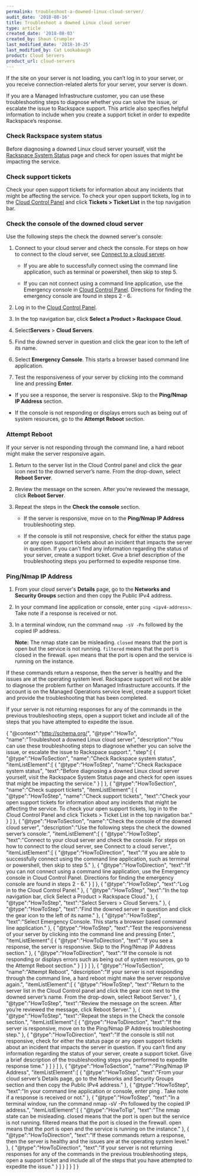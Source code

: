 ```yaml
---
permalink: troubleshoot-a-downed-linux-cloud-server/
audit_date: '2018-08-16'
title: Troubleshoot a downed Linux cloud server
type: article
created_date: '2018-08-03'
created_by: Shaun Crumpler
last_modified_date: '2018-10-25'
last_modified_by: Cat Lookabaugh
product: Cloud Servers
product_url: cloud-servers
---
```


If the site on your server is not loading, you can’t log in to your server, or
you receive connection-related alerts for your server, your server is down.

If you are a Managed Infrastructure customer, you can use these troubleshooting
steps to diagnose whether you can solve the issue, or escalate the issue to
Rackspace support. This article also specifies helpful information to include
when you create a support ticket in order to expedite Rackspace’s response.


### Check Rackspace system status

Before diagnosing a downed Linux cloud server yourself, visit the
[Rackspace System Status](https://rackspace.service-now.com/system_status/) page
and check for open issues that might
be impacting the service.

### Check support tickets

Check your open support tickets for information about any incidents that might
be affecting the service. To check your open support tickets, log in to the
[Cloud Control Panel](https://login.rackspace.com/) and click
**Tickets > Ticket List** in the top navigation bar.

### Check the console of the downed cloud server

Use the following steps the check the downed server's console:

1. Connect to your cloud server and check the console. For steps on how to connect
   to the cloud server, see [Connect to a cloud server](/how-to/connect-to-a-cloud-server).

   - If you are able to successfully connect using the command line application,
     such as terminal or powershell, then skip to step 5.

   - If you can not connect using a command line application, use the Emergency
     console in [Cloud Control Panel](https://login.rackspace.com/). Directions
     for finding the emergency console are found in steps 2 - 6.

2. Log in to the [Cloud Control Panel](https://login.rackspace.com).

3. In the top navigation bar, click **Select a Product > Rackspace Cloud**.

4. Select**Servers** > **Cloud Servers**.

5. Find the downed server in question and click the gear icon to the left of its name.

6. Select **Emergency Console**. This starts a browser based command line application.

7. Test the responsiveness of your server by clicking into the command line and pressing **Enter**.

  - If you see a response, the server is responsive. Skip to the **Ping/Nmap IP Address** section.

  - If the console is not responding or displays errors such as being out of system
    resources, go to the **Attempt Reboot** section.


### Attempt Reboot

If your server is not responding through the command line, a hard reboot might
make the server responsive again.

1. Return to the server list in the Cloud Control panel and click the gear icon
   next to the downed server’s name. From the drop-down, select **Reboot Server**.
2. Review the message on the screen. After you're reviewed the message, click **Reboot Server**.
3. Repeat the steps in the **Check the console** section.

   - If the server is responsive, move on to the **Ping/Nmap IP Address** troubleshooting step.

   - If the console is still not responsive, check for either the status page
     or any open support tickets about an incident that impacts the server in
     question. If you can't find any information regarding the status of your
     server, create a support ticket. Give a brief description of the
     troubleshooting steps you performed to expedite response time.

### Ping/Nmap IP Address

1. From your cloud server's **Details** page, go to the **Networks and Security Groups**
   section and then copy the Public IPv4 address.

2. In your command line application or console, enter `ping <ipv4-address>`.
   Take note if a response is received or not.

3. In a terminal window, run the command `nmap -sV -Pn` followed by the copied
   IP address.

   **Note:** The nmap state can be misleading. `closed` means that the port is
   open but the service is not running. `filtered` means that the port is closed
   in the firewall. `open` means that the port is open and the service is running
   on the instance.

If these commands return a response, then the server is healthy and the issues
are at the operating system level. Rackspace support will not be able to diagnose
the problem further on Managed Infrastructure accounts. If the account is on the
Managed Operations service level, create a support ticket and provide the
troubleshooting that has been completed.

If your server is not returning responses for any of the commands in the previous
troubleshooting steps, open a support ticket and include all of the steps that you
have attempted to expedite the issue.


{
 "@context":"http://schema.org/",
 "@type":"HowTo",
 "name":"Troubleshoot a downed Linux cloud server",
 "description":"You can use these troubleshooting steps to diagnose whether you can solve the issue, or escalate the issue to Rackspace support.",
 "step":[
   {
     "@type":"HowToSection",
     "name":"Check Rackspace system status",
     "itemListElement":[
     {
       "@type":"HowToStep",
       "name":"Check Rackspace system status",
       "text":"Before diagnosing a downed Linux cloud server yourself, visit the Rackspace System Status page and check for open issues that might be impacting the service."
     }
    ]
   },
   {
     "@type":"HowToSection",
     "name":"Check support tickets",
     "itemListElement":[
     {
       "@type":"HowToStep",
       "name":"Check support tickets",
       "text":"Check your open support tickets for information about any incidents that might be affecting the service. To check your open support tickets, log in to the Cloud Control Panel and click Tickets > Ticket List in the top navigation bar."
     }
    ]
   },
   {
     "@type":"HowToSection",
     "name":"Check the console of the downed cloud server",
     "description":"Use the following steps the check the downed server’s console:",
     "itemListElement":[
     {
       "@type":"HowToStep",
       "text":"Connect to your cloud server and check the console. For steps on how to connect to the cloud server, see Connect to a cloud server.",
       "itemListElement":[
       {
         "@type":"HowToDirection",
         "text":"If you are able to successfully connect using the command line application, such as terminal or powershell, then skip to step 5."
       },
     {
       "@type":"HowToDirection",
       "text":"If you can not connect using a command line application, use the Emergency console in Cloud Control Panel. Directions for finding the emergency console are found in steps 2 - 6."
     }
    ]
   },
   {
     "@type":"HowToStep",
     "text":"Log in to the Cloud Control Panel."
   },
   {
     "@type":"HowToStep",
     "text":"In the top navigation bar, click Select a Product > Rackspace Cloud."
   },
   {
     "@type":"HowToStep",
     "text":"Select Servers > Cloud Servers."
   },
   {
     "@type":"HowToStep",
     "text":"Find the downed server in question and click the gear icon to the left of its name."
   },
   {
     "@type":"HowToStep",
     "text":"Select Emergency Console. This starts a browser based command line application."
   },
   {
     "@type":"HowToStep",
     "text":"Test the responsiveness of your server by clicking into the command line and pressing Enter.",
     "itemListElement":[
   {
     "@type":"HowToDirection",
     "text":"If you see a response, the server is responsive. Skip to the Ping/Nmap IP Address section."
   },
   {
     "@type":"HowToDirection",
     "text":"If the console is not responding or displays errors such as being out of system resources, go to the Attempt Reboot section."
   }
   ]
   }
   ]
  },
  {
    "@type":"HowToSection",
    "name":"Attempt Reboot",
    "description":"If your server is not responding through the command line, a hard reboot might make the server responsive again.",
    "itemListElement":[
    {
      "@type":"HowToStep",
      "text":"Return to the server list in the Cloud Control panel and click the gear icon next to the downed server’s name. From the drop-down, select Reboot Server."
    },
    {
      "@type":"HowToStep",
      "text":"Review the message on the screen. After you’re reviewed the message, click Reboot Server."
    },
    {
      "@type":"HowToStep",
      "text":"Repeat the steps in the Check the console section.",
      "itemListElement":[
      {
         "@type":"HowToDirection",
         "text":"If the server is responsive, move on to the Ping/Nmap IP Address troubleshooting step."
      },
      {
        "@type":"HowToDirection",
        "text":"If the console is still not responsive, check for either the status page or any open support tickets about an incident that impacts the server in question. If you can’t find any information regarding the status of your server, create a support ticket. Give a brief description of the troubleshooting steps you performed to expedite response time."
      }
     ]
    }
    ]
    },
    {
      "@type":"HowToSection",
      "name":"Ping/Nmap IP Address",
      "itemListElement":[
      {
        "@type":"HowToStep",
        "text":"From your cloud server’s Details page, go to the Networks and Security Groups section and then copy the Public IPv4 address."
      },
      {
        "@type":"HowToStep",
        "text":"In your command line application or console, enter ping <ipv4-address>. Take note if a response is received or not."
      },
      {
        "@type":"HowToStep",
        "text":"In a terminal window, run the command nmap -sV -Pn followed by the copied IP address.",
        "itemListElement":[
        {
          "@type":"HowToTip",
          "text":"The nmap state can be misleading. closed means that the port is open but the service is not running. filtered means that the port is closed in the firewall. open means that the port is open and the service is running on the instance."
        },
        {
          "@type":"HowToDirection",
          "text":"If these commands return a response, then the server is healthy and the issues are at the operating system level."
        },
       {
          "@type":"HowToDirection",
          "text":"If your server is not returning responses for any of the commands in the previous troubleshooting steps, open a support ticket and include all of the steps that you have attempted to expedite the issue."
       }
      ]
     }
    ]
   }
  ]
 }
